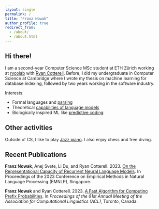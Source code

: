 ```yaml
---
layout: single
permalink: /
title: "Franz Nowak"
author_profile: true
redirect_from: 
  - /about/
  - /about.html
---
```


## Hi there!
I am a second-year Computer Science MSc student at ETH Zürich working at [rycolab](https://rycolab.io/) with [Ryan Cotterell](https://rycolab.io/authors/ryan/). Before, I did my undergraduate in Computer Science at Cambridge where I wrote my thesis on machine learning for database indexing, followed by two years working in the software industry.

Interests:
* Formal languages and [parsing](https://aclanthology.org/2023.acl-short.6/) 
* Theoretical [capabilities of language models](https://arxiv.org/abs/2310.12942) 
* Biologically inspired ML like [predictive coding](/assets/documents/Predictive_Coding.pdf)


## Other activities

Outside of CS, I like to play [Jazz piano](https://www.instagram.com/franznowakjazz). I also enjoy chess and free diving.

## Recent Publications

**Franz Nowak**, Anej Svete, Li Du, and Ryan Cotterell. 2023. [On the Representational Capacity of Recurrent Neural Language Models](https://aclanthology.org/2023.emnlp-main.434/). In Proceedings of the 2023 Conference on Empirical Methods in Natural Language Processing (EMNLP), Singapore.

**Franz Nowak** and Ryan Cotterell. 2023. [A Fast Algorithm for Computing Prefix Probabilities](https://aclanthology.org/2023.acl-short.6/). In *Proceedings of the 61st Annual Meeting of the Association for Computational Linguistics (ACL)*, Toronto, Canada.